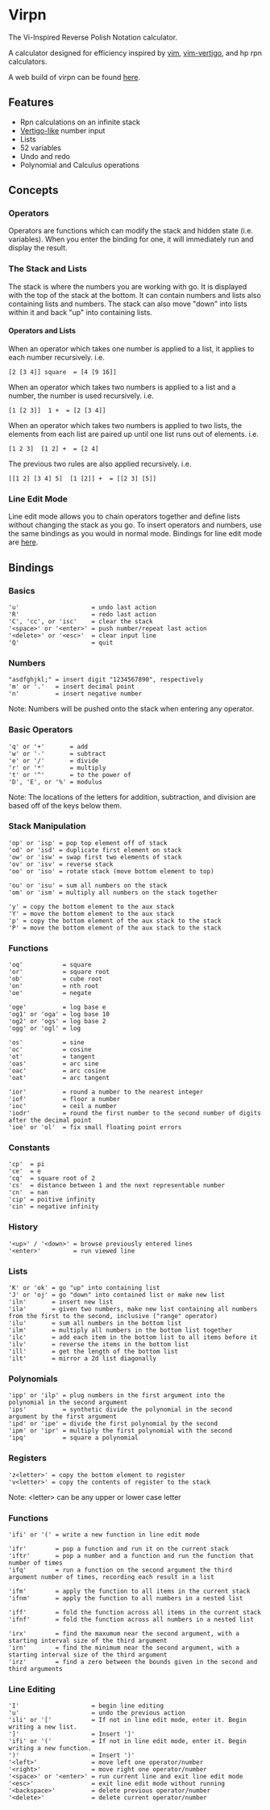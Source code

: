 # Virpn

The Vi-Inspired Reverse Polish Notation calculator.

A calculator designed for efficiency inspired by [vim](https://www.vim.org/), [vim-vertigo](https://github.com/prendradjaja/vim-vertigo), and hp rpn calculators.

A web build of virpn can be found [here](https://nkoppel.github.io/virpn).

## Features

- Rpn calculations on an infinite stack
- [Vertigo-like](https://github.com/prendradjaja/vim-vertigo) number input
- Lists
- 52 variables
- Undo and redo
- Polynomial and Calculus operations

## Concepts

### Operators

Operators are functions which can modify the stack and hidden state (i.e. variables). When you enter the binding for one, it will immediately run and display the result.

### The Stack and Lists

The stack is where the numbers you are working with go. It is displayed with the top of the stack at the bottom. It can contain numbers and lists also containing lists and numbers. The stack can also move "down" into lists within it and back "up" into containing lists.

#### Operators and Lists
When an operator which takes one number is applied to a list, it applies to each number recursively. i.e.

    [2 [3 4]] square  = [4 [9 16]]

When an operator which takes two numbers is applied to a list and a number, the number is used recursively. i.e.

    [1 [2 3]]  1 +  = [2 [3 4]]

When an operator which takes two numbers is applied to two lists, the elements from each list are paired up until one list runs out of elements. i.e.

    [1 2 3]  [1 2] +  = [2 4]

The previous two rules are also applied recursively. i.e.

    [[1 2] [3 4] 5]  [1 [2]] +  = [[2 3] [5]]

### Line Edit Mode

Line edit mode allows you to chain operators together and define lists without changing the stack as you go. To insert operators and numbers, use the same bindings as you would in normal mode. Bindings for line edit mode are [here](#line-editing).

## Bindings

### Basics

    'u'                    = undo last action
    'R'                    = redo last action
    'C', 'cc', or 'isc'    = clear the stack
    '<space>' or '<enter>' = push number/repeat last action
    '<delete>' or '<esc>'  = clear input line
    'Q'                    = quit

### Numbers

    "asdfghjkl;" = insert digit "1234567890", respectively
    'm' or '.'   = insert decimal point
    'n'          = insert negative number

Note: Numbers will be pushed onto the stack when entering any operator.

### Basic Operators

    'q' or '+'       = add
    'w' or '-'       = subtract
    'e' or '/'       = divide
    'r' or '*'       = multiply
    't' or '^'       = to the power of
    'D', 'E', or '%' = modulus

Note: The locations of the letters for addition, subtraction, and division are based off of the keys below them.

### Stack Manipulation

    'op' or 'isp' = pop top element off of stack
    'od' or 'isd' = duplicate first element on stack
    'ow' or 'isw' = swap first two elements of stack
    'ov' or 'isv' = reverse stack
    'oo' or 'iso' = rotate stack (move bottom element to top)

    'ou' or 'isu' = sum all numbers on the stack
    'om' or 'ism' = multiply all numbers on the stack together

    'y' = copy the bottom element to the aux stack
    'Y' = move the bottom element to the aux stack
    'p' = copy the bottom element of the aux stack to the stack
    'P' = move the bottom element of the aux stack to the stack


### Functions

    'oq'           = square
    'or'           = square root
    'ob'           = cube root
    'on'           = nth root
    'oe'           = negate

    'oge'          = log base e
    'og1' or 'oga' = log base 10
    'og2' or 'ogs' = log base 2
    'ogg' or 'ogl' = log

    'os'           = sine
    'oc'           = cosine
    'ot'           = tangent
    'oas'          = arc sine
    'oac'          = arc cosine
    'oat'          = arc tangent

    'ior'          = round a number to the nearest integer
    'iof'          = floor a number
    'ioc'          = ceil a number
    'iodr'         = round the first number to the second number of digits after the decimal point
    'ioe' or 'ol'  = fix small floating point errors


### Constants

    'cp'  = pi
    'ce'  = e
    'cq'  = square root of 2
    'cs'  = distance between 1 and the next representable number
    'cn'  = nan
    'cip' = poitive infinity
    'cin' = negative infinity


### History

    '<up>' / '<down>' = browse previously entered lines
    '<enter>'         = run viewed line


### Lists

    'K' or 'ok' = go "up" into containing list
    'J' or 'oj' = go "down" into contained list or make new list
    'iln'       = insert new list
    'ila'       = given two numbers, make new list containing all numbers from the first to the second, inclusive ("range" operator)
    'ilu'       = sum all numbers in the bottom list
    'ilm'       = multiply all numbers in the bottom list together
    'ilc'       = add each item in the bottom list to all items before it
    'ilv'       = reverse the items in the bottom list
    'ill'       = get the length of the bottom list
    'ilt'       = mirror a 2d list diagonally


### Polynomials

    'ipp' or 'ilp' = plug numbers in the first argument into the polynomial in the second argument
    'ips'          = synthetic divide the polynomial in the second argument by the first argument
    'ipd' or 'ipe' = divide the first polynomial by the second
    'ipm' or 'ipr' = multiply the first polynomial with the second
    'ipq'          = square a polynomial


### Registers

    'z<letter>' = copy the bottom element to register
    'v<letter>' = copy the contents of register to the stack

Note: \<letter\> can be any upper or lower case letter


### Functions

    'ifi' or '(' = write a new function in line edit mode

    'ifr'        = pop a function and run it on the current stack
    'iftr'       = pop a number and a function and run the function that number of times
    'ifq'        = run a function on the second argument the third argument number of times, recording each result in a list

    'ifm'        = apply the function to all items in the current stack
    'ifnm'       = apply the function to all numbers in a nested list

    'iff'        = fold the function across all items in the current stack
    'ifnf'       = fold the function across all numbers in a nested list

    'irx'        = find the maxumum near the second argument, with a starting interval size of the third argument
    'irn'        = find the minimum near the second argument, with a starting interval size of the third argument
    'irz'        = find a zero between the bounds given in the second and third arguments


### Line Editing

    'I'                    = begin line editing
    'u'                    = undo the previous action
    'ili' or '['           = If not in line edit mode, enter it. Begin writing a new list.
    ']'                    = Insert ']'
    'ifi' or '('           = If not in line edit mode, enter it. Begin writing a new function.
    ')'                    = Insert ')'
    '<left>'               = move left one operator/number
    '<right>'              = move right one operator/number
    '<space>' or '<enter>' = run current line and exit line edit mode
    '<esc>'                = exit line edit mode without running
    '<backspace>'          = delete previous operator/number
    '<delete>'             = delete current operator/number
